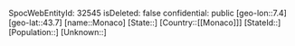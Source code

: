﻿---
location: [43.7,7.4]
type: City
tags:
- geo/City

---
SpocWebEntityId: 32545
isDeleted: false
confidential: public
[geo-lon::7.4]
[geo-lat::43.7]
[name::Monaco]
[State::]
[Country::[[Monaco]]]
[StateId::]
[Population::]
[Unknown::]

